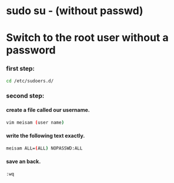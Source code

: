 












# sudo su - (without passwd)
# Switch to the root user without a password
### first step:
```bash
cd /etc/sudoers.d/
```
### second step:
#### create a file called our username.
```bash
vim meisam (user name) 
```
#### write the following text exactly.
```bash
meisam ALL=(ALL) NOPASSWD:ALL
```
#### save an back. 
```bash
:wq
````
